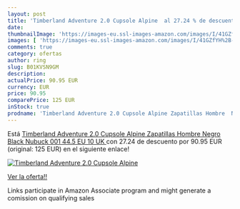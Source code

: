 ```yaml
---
layout: post
title: 'Timberland Adventure 2.0 Cupsole Alpine  al 27.24 % de descuento'
date: 
thumbnailImage: 'https://images-eu.ssl-images-amazon.com/images/I/41GZfYH%2B-KL._SL200_.jpg'
images: [ 'https://images-eu.ssl-images-amazon.com/images/I/41GZfYH%2B-KL._SL200_.jpg' ]
comments: true
category: ofertas
author: ring
slug: B01KVSN9GM
description:
actualPrice: 90.95 EUR
currency: EUR
price: 90.95
comparePrice: 125 EUR
inStock: true
prodname: 'Timberland Adventure 2.0 Cupsole Alpine Zapatillas Hombre  Negro  Black Nubuck 001   44.5 EU  10 UK '
---
```


Está [Timberland Adventure 2.0 Cupsole Alpine Zapatillas Hombre  Negro  Black Nubuck 001   44.5 EU  10 UK ](https://www.amazon.es/dp/B01KVSN9GM/?tag=tolees-21) con 27.24 de descuento por 90.95 EUR (original: 125 EUR) en el siguiente enlace!

[![Timberland Adventure 2.0 Cupsole Alpine ](https://images-eu.ssl-images-amazon.com/images/I/41GZfYH%2B-KL._SL200_.jpg)](https://www.amazon.es/dp/B01KVSN9GM/?tag=tolees-21)

[Ver la oferta!!](https://www.amazon.es/dp/B01KVSN9GM/?tag=tolees-21)

Links participate in Amazon Associate program and might generate a comission on qualifying sales


